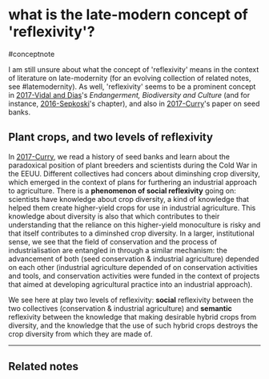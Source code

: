 # what is the late-modern concept of 'reflexivity'?
#conceptnote

I am still unsure about what the concept of 'reflexivity' means in the context of literature on late-modernity (for an evolving collection of related notes, see #latemodernity). As well, 'reflexivity' seems to be a prominent concept in [2017-Vidal and Dias](2017-Vidal%20and%20Dias.md)'s *Endangerment, Biodiversity and Culture* (and for instance,
[2016-Sepkoski](2016-Sepkoski.md)'s chapter), and also in [2017-Curry](2017-Curry.md)'s paper on seed banks.


## Plant crops, and two levels of reflexivity

In [2017-Curry](2017-Curry.md), we read a history of seed banks and learn about the paradoxical position of plant breeders and scientists during the Cold War in the EEUU. Different collectives had concers about diminshing crop diversity, which emerged in the context of plans for furthering an industrial approach to agriculture. There is a **phenomenon of social reflexivity** going on: scientists have knowledge about crop diversity, a kind of knowledge that helped them create higher-yield crops for use in industrial agriculture. This knowledge about diversity is also that which contributes to their understanding that the reliance on this higher-yield monoculture is risky and that itself contributes to a diminshed crop diversity. In a larger, institutional sense, we see that the field of conservation and the process of industrialisation are entangled in through a similar mechanism: the advancement of both (seed conservation & industrial agriculture) depended on each other (industrial agriculture depended of on conservation activities and tools, and conservation activities were funded in the context of projects that aimed at developing agricultural practice into an industrial approach).

We see here at play two levels of reflexivity: **social** reflexivity between the two collectives (conservation & industrial agriculture) and **semantic** reflexivity between the knowledge that making desirable hybrid crops from diversity, and the knowledge that the use of such hybrid crops destroys the crop diversity from which they are made of.

---

Related notes
- 

